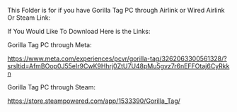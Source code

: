 This Folder is for if you have Gorilla Tag PC through Airlink or Wired Airlink Or Steam Link:

If You Would Like To Download Here is the Links:

Gorilla Tag PC through Meta:

https://www.meta.com/experiences/pcvr/gorilla-tag/3262063300561328/?srsltid=AfmBOop0J55eIr9CwK9Hhrj0ZtU7U48pMu5gvz7r6nEFFOtaj6CyRkkn

Gorilla Tag PC through Steam:

https://store.steampowered.com/app/1533390/Gorilla_Tag/
